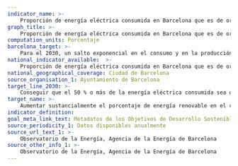 ```yaml
---
indicator_name: >-
    Proporción de energía eléctrica consumida en Barcelona que es de origen renovable
graph_title: >-
    Proporción de energía eléctrica consumida en Barcelona que es de origen renovable
computation_units: Porcentaje
barcelona_target: >-
    Para el 2030, un salto exponencial en el consumo y en la producción local de energía renovable
national_indicator_available:  >-
    Proporción de energía eléctrica consumida en Barcelona que es de origen renovable
national_geographical_coverage: Ciudad de Barcelona 
source_organisation_1: Ayuntamiento de Barcelona
target_line_2030: >-
    Conseguir que el 50 % o más de la energía eléctrica consumida sea de origen renovable
target_name: >-
    Aumentar sustancialmente el porcentaje de energía renovable en el conjunto de fuentes energéticas
indicator_definition:
goal_meta_link_text: Metadatos de los Objetivos de Desarrollo Sostenible de las Naciones Unidas (pdf 894kB)
source_periodicity_1: Datos disponibles anualmente
source_url_text_1: >-
    Observatorio de la Energía, Agencia de la Energía de Barcelona 
source_other_info_1: >-
    Observatorio de la Energía, Agencia de la Energía de Barcelona 
---
```

